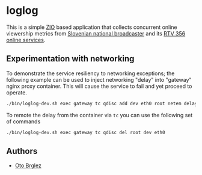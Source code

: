# loglog

This is a simple [ZIO] based application that collects concurrent online viewership metrics
from [Slovenian national broadcaster][rtvslo] and its [RTV 356 online services][rtv-356].

## Experimentation with networking

To demonstrate the service resiliency to networking exceptions; the following example can be used to inject networking "delay" into "gateway" nginx proxy container. This will cause the service to fail and yet proceed to operate.

```bash
./bin/loglog-dev.sh exec gateway tc qdisc add dev eth0 root netem delay 10s
```

To remote the delay from the container via `tc` you can use the following set of commands

```bash
./bin/loglog-dev.sh exec gateway tc qdisc del root dev eth0
```

## Authors

- [Oto Brglez](https://github.com/otobrglez)

[ZIO]: https://zio.dev

[rtvslo]: https://www.rtvslo.si

[rtv-356]: https://365.rtvslo.si
